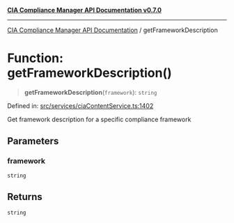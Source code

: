 [**CIA Compliance Manager API Documentation v0.7.0**](../README.md)

***

[CIA Compliance Manager API Documentation](../globals.md) / getFrameworkDescription

# Function: getFrameworkDescription()

> **getFrameworkDescription**(`framework`): `string`

Defined in: [src/services/ciaContentService.ts:1402](https://github.com/Hack23/cia-compliance-manager/blob/main/src/services/ciaContentService.ts#L1402)

Get framework description for a specific compliance framework

## Parameters

### framework

`string`

## Returns

`string`
